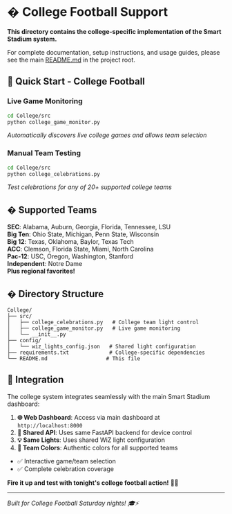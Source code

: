 # � College Football Support

**This directory contains the college-specific implementation of the Smart Stadium system.**

For complete documentation, setup instructions, and usage guides, please see the main [README.md](../README.md) in the project root.

## 🚀 Quick Start - College Football

### **Live Game Monitoring**
```bash
cd College/src
python college_game_monitor.py
```
*Automatically discovers live college games and allows team selection*

### **Manual Team Testing**  
```bash
cd College/src
python college_celebrations.py
```
*Test celebrations for any of 20+ supported college teams*

## � Supported Teams

**SEC**: Alabama, Auburn, Georgia, Florida, Tennessee, LSU  
**Big Ten**: Ohio State, Michigan, Penn State, Wisconsin  
**Big 12**: Texas, Oklahoma, Baylor, Texas Tech  
**ACC**: Clemson, Florida State, Miami, North Carolina  
**Pac-12**: USC, Oregon, Washington, Stanford  
**Independent**: Notre Dame  
**Plus regional favorites!**

## � Directory Structure

```
College/
├── src/
│   ├── college_celebrations.py   # College team light control
│   ├── college_game_monitor.py   # Live game monitoring
│   └── __init__.py
├── config/
│   └── wiz_lights_config.json   # Shared light configuration
├── requirements.txt             # College-specific dependencies
└── README.md                   # This file
```

## 🔗 Integration

The college system integrates seamlessly with the main Smart Stadium dashboard:

1. **🌐 Web Dashboard**: Access via main dashboard at `http://localhost:8000`
2. **🔌 Shared API**: Uses same FastAPI backend for device control
3. **💡 Same Lights**: Uses shared WiZ light configuration
4. **🎨 Team Colors**: Authentic colors for all supported teams


- ✅ Interactive game/team selection
- ✅ Complete celebration coverage

**Fire it up and test with tonight's college football action!** 🏈🎉

---

*Built for College Football Saturday nights! 🎓⚡*